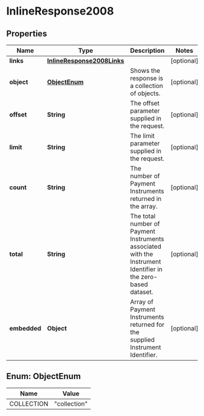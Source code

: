 
# InlineResponse2008

## Properties
Name | Type | Description | Notes
------------ | ------------- | ------------- | -------------
**links** | [**InlineResponse2008Links**](InlineResponse2008Links.md) |  |  [optional]
**object** | [**ObjectEnum**](#ObjectEnum) | Shows the response is a collection of objects. |  [optional]
**offset** | **String** | The offset parameter supplied in the request. |  [optional]
**limit** | **String** | The limit parameter supplied in the request. |  [optional]
**count** | **String** | The number of Payment Instruments returned in the array. |  [optional]
**total** | **String** | The total number of Payment Instruments associated with the Instrument Identifier in the zero-based dataset. |  [optional]
**embedded** | **Object** | Array of Payment Instruments returned for the supplied Instrument Identifier. |  [optional]


<a name="ObjectEnum"></a>
## Enum: ObjectEnum
Name | Value
---- | -----
COLLECTION | &quot;collection&quot;



